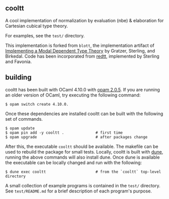 ## cooltt

A cool implementation of normalization by evaluation (nbe) & elaboration for
Cartesian cubical type theory.

For examples, see the `test/` directory.

This implementation is forked from `blott`, the implementation artifact of
[Implementing a Modal Dependent Type Theory](https://doi.acm.org/10.1145/3341711)
by Gratzer, Sterling, and Birkedal. Code has been incorporated from
[redtt](https://www.github.com/RedPRL/redtt), implemented by Sterling and
Favonia.

## building

cooltt has been built with OCaml 4.10.0 with [opam
2.0.5](https://opam.ocaml.org/). If you are running an older version of OCaml,
try executing the following command:

```
$ opam switch create 4.10.0.
```

Once these dependencies are installed cooltt can be built with the following set of commands.

```
$ opam update
$ opam pin add -y cooltt .              # first time
$ opam upgrade                          # after packages change
```

After this, the executable `cooltt` should be available. The makefile can be
used to rebuild the package for small tests. Locally, cooltt is built with
[dune](https://dune.build), running the above commands will also install dune.
Once dune is available the executable can be locally changed and run with the
following:

```
$ dune exec cooltt                      # from the `cooltt` top-level directory
```


A small collection of example programs is contained in the `test/` directory.
See `test/README.md` for a brief description of each program's purpose.
